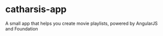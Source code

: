 catharsis-app
=============

A small app that helps you create movie playlists, powered by AngularJS and Foundation